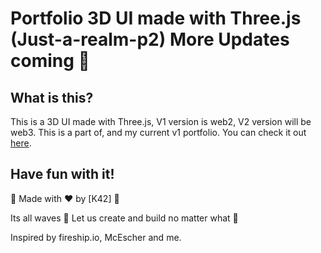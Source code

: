 # Portfolio 3D UI made with Three.js (Just-a-realm-p2) More Updates coming 🚧 
## What is this?
This is a 3D UI made with Three.js, V1 version is web2, V2 version will be web3.
This is a part of, and my current v1 portfolio. 
You can check it out [here](https://just-a-realm-p2.vercel.app/).
## Have fun with it!

🙏 Made with ❤️ by [K42] 🙏

Its all waves 🌊 Let us create and build no matter what 🚀

Inspired by fireship.io, McEscher and me. 